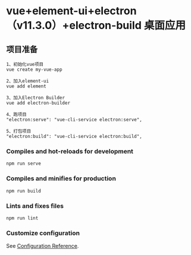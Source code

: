 # vue+element-ui+electron（v11.3.0）+electron-build 桌面应用

## 项目准备
```
1、初始化vue项目
vue create my-vue-app

2、加入element-ui
vue add element

3、加入Electron Builder
vue add electron-builder

4、跑项目
"electron:serve": "vue-cli-service electron:serve",

5、打包项目
"electron:build": "vue-cli-service electron:build",

```

### Compiles and hot-reloads for development
```
npm run serve
```

### Compiles and minifies for production
```
npm run build
```

### Lints and fixes files
```
npm run lint
```

### Customize configuration
See [Configuration Reference](https://cli.vuejs.org/config/).
